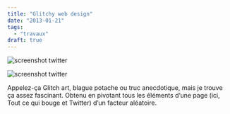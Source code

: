 ```yaml
---
title: "Glitchy web design"
date: "2013-01-21"
tags:
  - "travaux"
draft: true
---
```


![screenshot twitter](/assets/images/tumblr_mgyniqmRhc1s2ha81o1_12801.png)

![screenshot twitter](/assets/images/tumblr_mgyniqmRhc1s2ha81o2_12801.png)

Appelez-ça Glitch art, blague potache ou truc anecdotique, mais je trouve ça assez fascinant. Obtenu en pivotant tous les éléments d’une page (ici, Tout ce qui bouge et Twitter) d’un facteur aléatoire.
